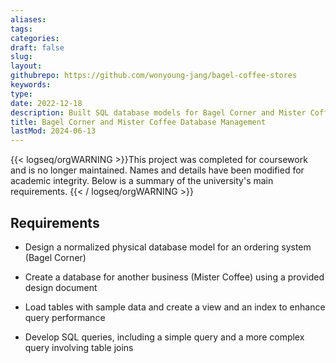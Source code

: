 ```yaml
---
aliases: 
tags:
categories:
draft: false
slug: 
layout: 
githubrepo: https://github.com/wonyoung-jang/bagel-coffee-stores
keywords: 
type: 
date: 2022-12-18
description: Built SQL database models for Bagel Corner and Mister Coffee, including ER diagrams, tables, and queries, plus data loading and reporting
title: Bagel Corner and Mister Coffee Database Management
lastMod: 2024-06-13
---
```

{{< logseq/orgWARNING >}}This project was completed for coursework and is no longer maintained. Names and details have been modified for academic integrity. Below is a summary of the university's main requirements.
{{< / logseq/orgWARNING >}}

## Requirements

  + Design a normalized physical database model for an ordering system (Bagel Corner)

  + Create a database for another business (Mister Coffee) using a provided design document

  + Load tables with sample data and create a view and an index to enhance query performance

  + Develop SQL queries, including a simple query and a more complex query involving table joins
